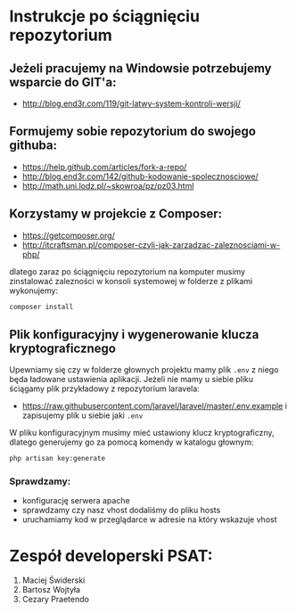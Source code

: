 # Instrukcje po ściągnięciu repozytorium

## Jeżeli pracujemy na Windowsie potrzebujemy wsparcie do GIT'a:
* http://blog.end3r.com/119/git-latwy-system-kontroli-wersji/

## Formujemy sobie repozytorium do swojego githuba:
* https://help.github.com/articles/fork-a-repo/
* http://blog.end3r.com/142/github-kodowanie-spolecznosciowe/
* http://math.uni.lodz.pl/~skowroa/pz/pz03.html

## Korzystamy w projekcie z Composer:
* https://getcomposer.org/
* http://itcraftsman.pl/composer-czyli-jak-zarzadzac-zaleznosciami-w-php/

dlatego zaraz po ściągnięciu repozytorium na komputer musimy zinstalować zalezności w konsoli systemowej w folderze z plikami wykonujemy:
```bash
composer install
```
## Plik konfiguracyjny i wygenerowanie klucza kryptograficznego

Upewniamy się czy w folderze głownych projektu mamy plik `.env` z niego będa ładowane ustawienia aplikacji. Jeżeli nie mamy u siebie pliku ściągamy plik przykładowy z repozytorium laravela:
* https://raw.githubusercontent.com/laravel/laravel/master/.env.example
i zapisujemy plik u siebie jaki `.env`

W pliku konfiguracyjnym musimy mieć ustawiony klucz kryptograficzny, dlatego generujemy go za pomocą komendy w katalogu głownym:
```bash
php artisan key:generate
```

### Sprawdzamy:
* konfigurację serwera apache
* sprawdzamy czy nasz vhost dodaliśmy do pliku hosts
* uruchamiamy kod w przeglądarce w adresie na który wskazuje vhost

Zespół developerski PSAT:
===
1. Maciej Świderski
2. Bartosz Wojtyła
3. Cezary Praetendo  

